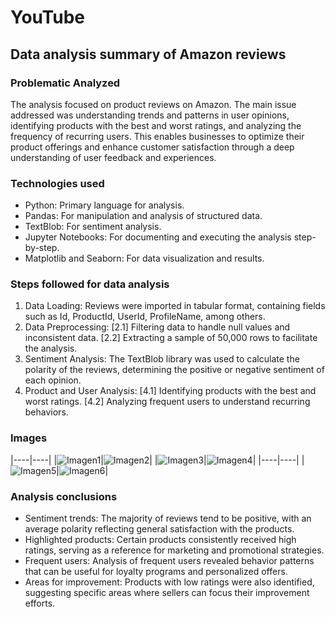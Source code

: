 # YouTube
## Data analysis summary of Amazon reviews
### Problematic Analyzed
The analysis focused on product reviews on Amazon. The main issue addressed was understanding trends and patterns in user opinions, identifying products with the best and worst ratings, and analyzing the frequency of recurring users. This enables businesses to optimize their product offerings and enhance customer satisfaction through a deep understanding of user feedback and experiences.

### Technologies used
- Python: Primary language for analysis.
- Pandas: For manipulation and analysis of structured data.
- TextBlob: For sentiment analysis.
- Jupyter Notebooks: For documenting and executing the analysis step-by-step.
- Matplotlib and Seaborn: For data visualization and results.
  
### Steps followed for data analysis
1. Data Loading: Reviews were imported in tabular format, containing fields such as Id, ProductId, UserId, ProfileName, among others.
2. Data Preprocessing: [2.1] Filtering data to handle null values and inconsistent data. [2.2] Extracting a sample of 50,000 rows to facilitate the analysis.
3. Sentiment Analysis: The TextBlob library was used to calculate the polarity of the reviews, determining the positive or negative sentiment of each opinion.
4. Product and User Analysis: [4.1] Identifying products with the best and worst ratings. [4.2] Analyzing frequent users to understand recurring behaviors.

### Images
|----|----|
|![Imagen1](https://github.com/sdforero/YouTube/blob/main/1.%20Products%20positives%20reviews.png)|![Imagen2](https://github.com/sdforero/YouTube/blob/main/2.%20Relation%20between%20quantity%20and%20score%20freq.png)|
|![Imagen3](https://github.com/sdforero/YouTube/blob/main/3.%20Relation%20between%20quantity%20and%20score%20non%20freq.png)|![Imagen4](https://github.com/sdforero/YouTube/blob/main/4.%20Score%20most%20sold%20products.png)|
|----|----|
|![Imagen5](https://github.com/sdforero/YouTube/blob/main/5.%20Text%20lenght%20comparison.png)|![Imagen6](https://github.com/sdforero/YouTube/blob/main/6.%20Top%2010%20users.png)|

### Analysis conclusions
- Sentiment trends: The majority of reviews tend to be positive, with an average polarity reflecting general satisfaction with the products.
- Highlighted products: Certain products consistently received high ratings, serving as a reference for marketing and promotional strategies.
- Frequent users: Analysis of frequent users revealed behavior patterns that can be useful for loyalty programs and personalized offers.
- Areas for improvement: Products with low ratings were also identified, suggesting specific areas where sellers can focus their improvement efforts.
